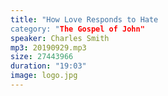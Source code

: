 ```yaml
---
title: "How Love Responds to Hate
category: "The Gospel of John"
speaker: Charles Smith
mp3: 20190929.mp3
size: 27443966
duration: "19:03"
image: logo.jpg
---
```

